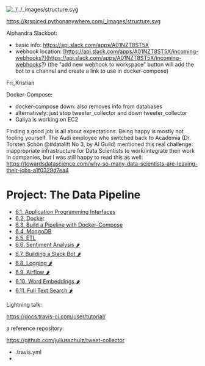 ![../../_images/structure.svg](https://krspiced.pythonanywhere.com/_images/structure.svg)

https://krspiced.pythonanywhere.com/_images/structure.svg



Alphandra Slackbot:

- basic info: https://api.slack.com/apps/A01NZT8ST5X
- webhook location: [https://api.slack.com/apps/A01NZT8ST5X/incoming-webhooks?](https://api.slack.com/apps/A01NZT8ST5X/incoming-webhooks?) (the "add new webhook to workspace" button will add the bot to a channel and create a link to use in docker-compose)



Fri_Kristian

Docker-Compose:

- docker-compose down: also removes info from databases
- alternatively: just stop tweeter_collector and down tweeter_collector
- Galiya is working on EC2









Finding a good job is all about expectations. Being happy is mostly not fooling yourself. The Audi employee who switched back to Academia (Dr. Torsten Schön @#datalift No 3, by AI Guild) mentioned this real challenge: inappropriate infrastructure for Data Scientists to work/integrate their work in companies, but I was still happy to read this as well: https://towardsdatascience.com/why-so-many-data-scientists-are-leaving-their-jobs-a1f0329d7ea4





# Project: The Data Pipeline

- [6.1. Application Programming Interfaces](https://krspiced.pythonanywhere.com/chapters/project_pipeline/api/README.html)
- [6.2. Docker](https://krspiced.pythonanywhere.com/chapters/project_pipeline/docker/README.html)
- [6.3. Build a Pipeline with Docker-Compose](https://krspiced.pythonanywhere.com/chapters/project_pipeline/docker/compose.html)
- [6.4. MongoDB](https://krspiced.pythonanywhere.com/chapters/project_pipeline/mongodb/README.html)
- [6.5. ETL](https://krspiced.pythonanywhere.com/chapters/project_pipeline/etl/README.html)
- [6.6. Sentiment Analysis 🌶](https://krspiced.pythonanywhere.com/chapters/project_pipeline/sentiment_analysis.html)
- [6.7. Building a Slack Bot 🌶](https://krspiced.pythonanywhere.com/chapters/project_pipeline/slackbot/README.html)
- [6.8. Logging 🌶](https://krspiced.pythonanywhere.com/chapters/project_pipeline/logging/README.html)
- [6.9. Airflow 🌶](https://krspiced.pythonanywhere.com/chapters/project_pipeline/airflow/README.html)
- [6.10. Word Embeddings 🌶](https://krspiced.pythonanywhere.com/chapters/project_pipeline/word_embeddings/README.html)
- [6.11. Full Text Search 🌶](https://krspiced.pythonanywhere.com/chapters/project_pipeline/full_text_search.html)





Lightning talk:

https://docs.travis-ci.com/user/tutorial/



a reference repository:

https://github.com/juliusschulz/tweet-collector

- .travis.yml
- 

